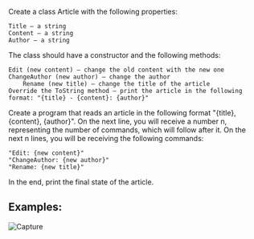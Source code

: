 Create a class Article with the following properties:

	Title – a string
	Content – a string
	Author – a string

The class should have a constructor and the following methods:

	Edit (new content) – change the old content with the new one
	ChangeAuthor (new author) – change the author
        Rename (new title) – change the title of the article
	Override the ToString method – print the article in the following format: "{title} - {content}: {author}"

Create a program that reads an article in the following format "{title}, {content}, {author}". On the next line, you will receive a number n, representing the number of commands, which will follow after it. On the next n lines, you will be receiving the following commands: 

	"Edit: {new content}"
	"ChangeAuthor: {new author}"
	"Rename: {new title}"

In the end, print the final state of the article.

## Examples: 

![Capture](https://user-images.githubusercontent.com/45227327/201530017-363bcaf9-9889-476a-a9bd-043bd78a5481.PNG)
